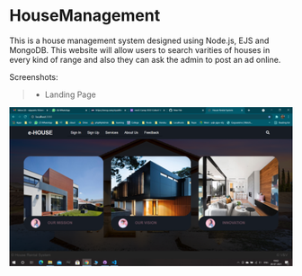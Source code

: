 # HouseManagement

This is a house management system designed using Node.js, EJS and MongoDB.
This website will allow users to search varities of houses in every kind of range and also they can ask the admin to post an ad online.

Screenshots:
>- Landing Page
<img src="/Screenshots/landing.png" alt="Landing Page"/>
